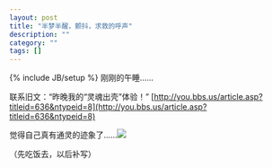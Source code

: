 ```yaml
---
layout: post
title: "半梦半醒，颤抖，求救的呼声"
description: ""
category: ""
tags: []
---
```

{% include JB/setup %}
刚刚的午睡……

联系旧文：“昨晚我的“灵魂出壳”体验！”
[http://you.bbs.us/article.asp?titleid=636&ntypeid=8](http://you.bbs.us/article.asp?titleid=636&ntypeid=8)

觉得自己真有通灵的迹象了……![](img/em4.gif)

（先吃饭去，以后补写）